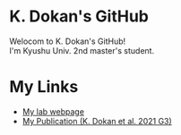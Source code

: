 # K. Dokan's GitHub

Welocom to K. Dokan's GitHub! <br>I'm Kyushu Univ. 2nd master's student.


# My Links
- [My lab webpage](http://www.biology.kyushu-u.ac.jp/~kteshima/)
- [My Publication (K. Dokan et al. 2021 G3)](https://academic.oup.com/g3journal/advance-article/doi/10.1093/g3journal/jkab128/6237890)

<!--
**kdokan/kdokan** is a ✨ _special_ ✨ repository because its `README.md` (this file) appears on your GitHub profile.

Here are some ideas to get you started:

- 🔭 I’m currently working on ...
- 🌱 I’m currently learning ...
- 👯 I’m looking to collaborate on ...
- 🤔 I’m looking for help with ...
- 💬 Ask me about ...
- 📫 How to reach me: ...
- 😄 Pronouns: ...
- ⚡ Fun fact: ...
-->
